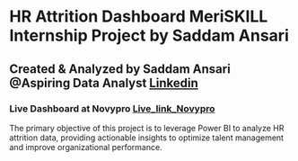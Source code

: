 # HR Attrition Dashboard MeriSKILL Internship Project by Saddam Ansari

## Created & Analyzed by Saddam Ansari @Aspiring Data Analyst [Linkedin](https://www.linkedin.com/in/saddam-ansari-dataanalyst/)


### Live Dashboard at Novypro [Live_link_Novypro](https://project.novypro.com/jbFNnR)

The primary objective of this project is to leverage Power BI to analyze HR attrition data, providing actionable insights to optimize talent management and improve organizational performance.
